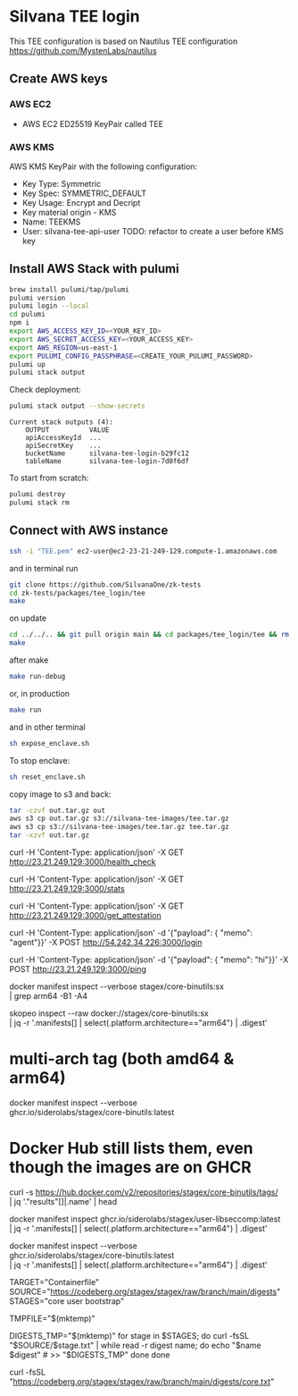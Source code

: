 # Silvana TEE login

This TEE configuration is based on Nautilus TEE configuration
https://github.com/MystenLabs/nautilus

## Create AWS keys

### AWS EC2

- AWS EC2 ED25519 KeyPair called TEE

### AWS KMS

AWS KMS KeyPair with the following configuration:

- Key Type: Symmetric
- Key Spec: SYMMETRIC_DEFAULT
- Key Usage: Encrypt and Decript
- Key material origin - KMS
- Name: TEEKMS
- User: silvana-tee-api-user TODO: refactor to create a user before KMS key

## Install AWS Stack with pulumi

```sh
brew install pulumi/tap/pulumi
pulumi version
pulumi login --local
cd pulumi
npm i
export AWS_ACCESS_KEY_ID=<YOUR_KEY_ID>
export AWS_SECRET_ACCESS_KEY=<YOUR_ACCESS_KEY>
export AWS_REGION=us-east-1
export PULUMI_CONFIG_PASSPHRASE=<CREATE_YOUR_PULUMI_PASSWORD>
pulumi up
pulumi stack output
```

Check deployment:

```sh
pulumi stack output --show-secrets
```

```
Current stack outputs (4):
    OUTPUT          VALUE
    apiAccessKeyId  ...
    apiSecretKey    ...
    bucketName      silvana-tee-login-b29fc12
    tableName       silvana-tee-login-7d0f6df
```

To start from scratch:

```sh
pulumi destroy
pulumi stack rm
```

## Connect with AWS instance

```sh
ssh -i "TEE.pem" ec2-user@ec2-23-21-249-129.compute-1.amazonaws.com
```

and in terminal run

```sh
git clone https://github.com/SilvanaOne/zk-tests
cd zk-tests/packages/tee_login/tee
make
```

on update

```sh
cd ../../.. && git pull origin main && cd packages/tee_login/tee && rm -rf out
make
```

after make

```sh
make run-debug
```

or, in production

```sh
make run
```

and in other terminal

```sh
sh expose_enclave.sh
```

To stop enclave:

```sh
sh reset_enclave.sh
```

copy image to s3 and back:

```sh
tar -czvf out.tar.gz out
aws s3 cp out.tar.gz s3://silvana-tee-images/tee.tar.gz
aws s3 cp s3://silvana-tee-images/tee.tar.gz tee.tar.gz
tar -xzvf out.tar.gz
```

curl -H 'Content-Type: application/json' -X GET http://23.21.249.129:3000/health_check

curl -H 'Content-Type: application/json' -X GET http://23.21.249.129:3000/stats

curl -H 'Content-Type: application/json' -X GET http://23.21.249.129:3000/get_attestation

curl -H 'Content-Type: application/json' -d '{"payload": { "memo": "agent"}}' -X POST http://54.242.34.226:3000/login

curl -H 'Content-Type: application/json' -d '{"payload": { "memo": "hi"}}' -X POST http://23.21.249.129:3000/ping

docker manifest inspect --verbose stagex/core-binutils:sx \
 | grep arm64 -B1 -A4

skopeo inspect --raw docker://stagex/core-binutils:sx \
 | jq -r '.manifests[] | select(.platform.architecture=="arm64") | .digest'

# multi-arch tag (both amd64 & arm64)

docker manifest inspect --verbose \
 ghcr.io/siderolabs/stagex/core-binutils:latest

# Docker Hub still lists them, even though the images are on GHCR

curl -s https://hub.docker.com/v2/repositories/stagex/core-binutils/tags/ \
 | jq '."results"[]|.name' | head

docker manifest inspect ghcr.io/siderolabs/stagex/user-libseccomp:latest \
 | jq -r '.manifests[]
| select(.platform.architecture=="arm64")
| .digest'

docker manifest inspect --verbose \
 ghcr.io/siderolabs/stagex/core-binutils:latest \
 | jq -r '.manifests[]
| select(.platform.architecture=="arm64")
| .digest'

TARGET="Containerfile"
SOURCE="https://codeberg.org/stagex/stagex/raw/branch/main/digests"
STAGES="core user bootstrap"

TMPFILE="$(mktemp)"

DIGESTS_TMP="$(mktemp)"
for stage in $STAGES; do
    curl -fsSL "$SOURCE/$stage.txt" | while read -r digest name; do
        echo "$name $digest" # >> "$DIGESTS_TMP"
done
done

curl -fsSL "https://codeberg.org/stagex/stagex/raw/branch/main/digests/core.txt"
